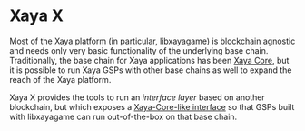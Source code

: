 # Xaya X 

Most of the Xaya platform (in particular,
[libxayagame](https://github.com/xaya/libxayagame)) is [blockchain
agnostic](https://xaya.medium.com/xaya-blockchain-agnostic-polygon-b0b3d29cccb3)
and needs only very basic functionality of the underlying base chain.
Traditionally, the base chain for Xaya applications has been
[Xaya Core](https://github.com/xaya/xaya), but it is possible to run
Xaya GSPs with other base chains as well to expand the reach of the Xaya
platform.

Xaya X provides the tools to run an *interface layer* based
on another blockchain, but which exposes a [Xaya-Core-like
interface](https://github.com/xaya/xaya/blob/master/doc/xaya/interface.md)
so that GSPs built with libxayagame can run out-of-the-box on that
base chain.
